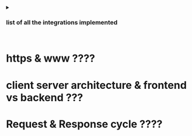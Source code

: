 <details>
<summary> <h3> list of all the integrations implemented </h3> </summary>
<p>

  - Stripe
  - WebRTC

---

</p>
</details>


<br/>

# https & www ????

# client server architecture & frontend vs backend ???

# Request & Response cycle ????


